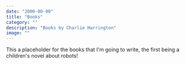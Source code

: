 ```yaml
---
date: "2000-00-00"
title: "Books"
category: ""
description: "Books by Charlie Harrington"
image: ""
---
```


This a placeholder for the books that I'm going to write, the first being a children's novel about robots!